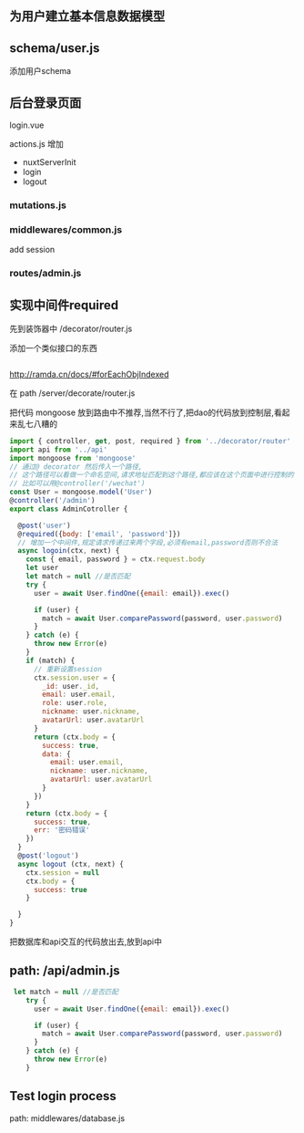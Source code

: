 ## 为用户建立基本信息数据模型

## schema/user.js

添加用户schema

## 后台登录页面


login.vue


actions.js
增加 
- nuxtServerInit
- login
- logout


### mutations.js

### middlewares/common.js

add session

### routes/admin.js


## 实现中间件required



先到装饰器中
/decorator/router.js

添加一个类似接口的东西
```js


```
http://ramda.cn/docs/#forEachObjIndexed

在
path /server/decorate/router.js


把代码 mongoose 放到路由中不推荐,当然不行了,把dao的代码放到控制层,看起来乱七八糟的

```js
import { controller, get, post, required } from '../decorator/router'
import api from '../api'
import mongoose from 'mongoose'
// 通过@ decorator 然后传入一个路径,
// 这个路径可以看做一个命名空间,请求地址匹配到这个路径,都应该在这个页面中进行控制的
// 比如可以用@controller('/wechat')
const User = mongoose.model('User')
@controller('/admin')
export class AdminCotroller {

  @post('user')
  @required({body: ['email', 'password']})
  // 增加一个中间件,规定请求传递过来两个字段,必须有email,password否则不合法
  async logoin(ctx, next) {
    const { email, password } = ctx.request.body
    let user
    let match = null //是否匹配
    try {
      user = await User.findOne({email: email}).exec()

      if (user) {
        match = await User.comparePassword(password, user.password)
      }
    } catch (e) {
      throw new Error(e)
    }
    if (match) {
      // 重新设置session
      ctx.session.user = {
        _id: user._id,
        email: user.email,
        role: user.role,
        nickname: user.nickname,
        avatarUrl: user.avatarUrl
      }
      return (ctx.body = {
        success: true,
        data: {
          email: user.email,
          nickname: user.nickname,
          avatarUrl: user.avatarUrl
        }
      })
    }
    return (ctx.body = {
      success: true,
      err: '密码错误'
    })
  }
  @post('logout')
  async logout (ctx, next) {
    ctx.session = null
    ctx.body = {
      success: true
    }

  }
}
```

把数据库和api交互的代码放出去,放到api中

## path: /api/admin.js

```js
 let match = null //是否匹配
    try {
      user = await User.findOne({email: email}).exec()

      if (user) {
        match = await User.comparePassword(password, user.password)
      }
    } catch (e) {
      throw new Error(e)
    }
```

## Test login process

path: middlewares/database.js

